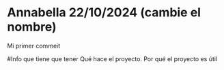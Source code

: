 # Annabella 22/10/2024 (cambie el nombre) 
Mi primer commeit

#Info que tiene que tener 
Qué hace el proyecto.
Por qué el proyecto es útil
